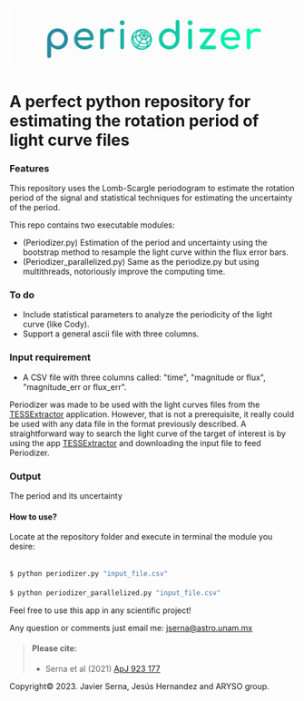 <img src="https://github.com/javiserna/Periodize/blob/main/periodizer_logo.png?raw=true"/>

# A perfect python repository for estimating the rotation period of light curve files


### Features
This repository uses the Lomb-Scargle periodogram to estimate the rotation period of the signal and statistical techniques for estimating the uncertainty of the period.

This repo contains two executable modules:
* (Periodizer.py) Estimation of the period and uncertainty using the bootstrap method to resample the light curve within the flux error bars.
* (Periodizer_parallelized.py) Same as the periodize.py but using multithreads, notoriously improve the computing time.

### To do
* Include statistical parameters to analyze the periodicity of the light curve (like Cody).
* Support a general ascii file with three columns. 

### Input requirement

* A CSV file with three columns called: "time", "magnitude or flux", "magnitude_err or flux_err".

Periodizer was made to be used with the light curves files from the [TESSExtractor](https://www.tessextractor.app/) application. However, that is not a  prerequisite, it really could be used with any data file in the format previously described. 
A straightforward way to search the light curve of the target of interest is by using the app [TESSExtractor](https://www.tessextractor.app/) and downloading the input file to feed Periodizer.

### Output

The period and its uncertainty

#### How to use?
Locate at the repository folder and execute in terminal the module you desire:

```zsh

$ python periodizer.py "input_file.csv"

$ python periodizer_parallelized.py "input_file.csv"

```

Feel free to use this app in any scientific project!

Any question or comments just email me:
jserna@astro.unam.mx

>#### Please cite:
>
>- Serna et al (2021) [ApJ 923 177](https://doi.org/10.3847/1538-4357/AC300A)
> 

Copyright© 2023.
Javier Serna, Jesús Hernandez and ARYSO group.
